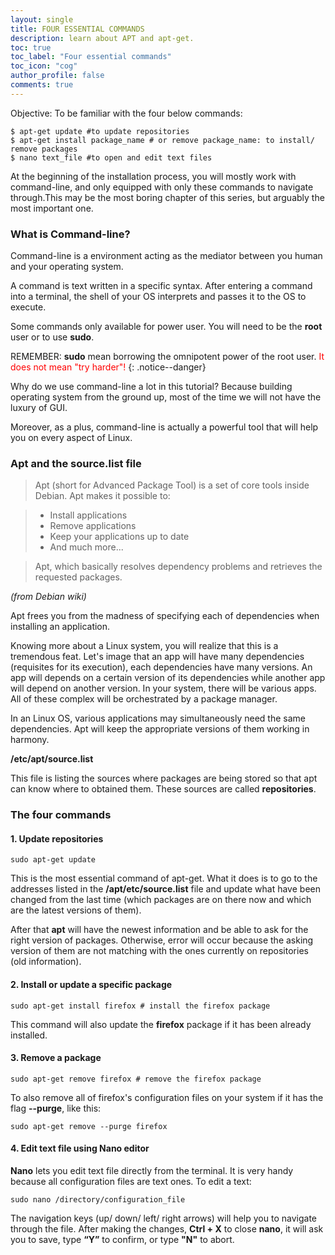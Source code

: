 ```yaml
---
layout: single
title: FOUR ESSENTIAL COMMANDS
description: learn about APT and apt-get.
toc: true
toc_label: "Four essential commands"
toc_icon: "cog"
author_profile: false
comments: true
---
```


Objective: To be familiar with the four below commands:

```
$ apt-get update #to update repositories
$ apt-get install package_name # or remove package_name: to install/ remove packages
$ nano text_file #to open and edit text files
```
At the beginning of the installation process, you will mostly work with command-line, and only equipped with only these commands to navigate through.This may be the most boring chapter of this series, but arguably the most important one.

### What is Command-line?
Command-line is a environment acting as the mediator between you human and your operating system.

A command is text written in a specific syntax. After entering a command into a terminal, the shell of your OS interprets and passes it to the OS to execute.

Some commands only available for power user. You will need to be the **root** user or to use **sudo**.

REMEMBER: **sudo** mean borrowing the omnipotent power of the root user. <span style="color:red">It does not mean "try harder"!</span>
{: .notice--danger}

Why do we use command-line a lot in this tutorial? Because building operating system from the ground up, most of the time we will not have the luxury of GUI.

Moreover, as a plus, command-line is actually a powerful tool that will help you on every aspect of Linux.

### Apt and the source.list file

>Apt (short for Advanced Package Tool) is a set of core tools inside Debian. Apt makes it possible to:

>* Install applications
>* Remove applications
>* Keep your applications up to date
>* And much more...

>Apt, which basically resolves dependency problems and retrieves the requested packages.

*(from Debian wiki)*

Apt frees you from the madness of specifying each of dependencies when installing an application.

Knowing more about a Linux system, you will realize that this is a tremendous feat. Let's image that an app will have many dependencies (requisites for its execution), each dependencies have many versions. An app will depends on a certain version of its dependencies while another app will depend on another version. In your system, there will be various apps. All of these complex will be orchestrated by a package manager.

In an Linux OS, various applications may simultaneously need the same dependencies. Apt will keep the appropriate versions of them working in harmony.

**/etc/apt/source.list**

This file is listing the sources where packages are being stored so that apt can know where to obtained them. These sources are called **repositories**.

### The four commands

#### 1. Update repositories
```
sudo apt-get update
```
This is the most essential command of apt-get.
What it does is to go to the addresses listed in the **/apt/etc/source.list** file and update what have been changed from the last time (which packages are on there now and which are the latest versions of them).

After that **apt** will have the newest information and be able to ask for the right version of packages. Otherwise, error will occur because the asking version of them are not matching with the ones currently on repositories (old information).

#### 2. Install or update a specific package
```
sudo apt-get install firefox # install the firefox package
```
This command will also update the **firefox** package if it has been already installed.

#### 3. Remove a package
```
sudo apt-get remove firefox # remove the firefox package
```
To also remove all of firefox's configuration files on your system if it has the flag **--purge**, like this:
```
sudo apt-get remove --purge firefox
```

#### 4. Edit text file using Nano editor
**Nano** lets you edit text file directly from the terminal. It is very handy because all configuration files are text ones.
To edit a text:
```
sudo nano /directory/configuration_file
```
The navigation keys (up/ down/ left/ right arrows) will help you to navigate through the file.
After making the changes, **Ctrl + X** to close **nano**, it will ask you to save, type **“Y”** to confirm, or type **"N"** to abort.
